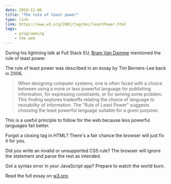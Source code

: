 ```yaml
---
date: 2019-11-06
title: "The rule of least power"
type: link
link: https://www.w3.org/2001/tag/doc/leastPower.html
tags:
    - programming
    - the web
---
```


During his lightning talk at Full Stack EU, [Bram Van Damme](https://twitter.com/bramus) mentioned the rule of least power.

The rule of least power was described in an essay by Tim Berners-Lee back in 2006.

> When designing computer systems, one is often faced with a choice between using a more or less powerful language for publishing information, for expressing constraints, or for solving some problem. This finding explores tradeoffs relating the choice of language to reusability of information. The "Rule of Least Power" suggests choosing the least powerful language suitable for a given purpose.

This is a useful principle to follow for the web because less powerful languages fail better.

Forgot a closing tag in HTML? There's a fair chance the browser will just fix it for you.

Did you write an invalid or unsupported CSS rule? The browser will ignore the statement and parse the rest as intended.

Got a syntax error in your JavaScript app? Prepare to watch the world burn.

Read the full essay on [w3.org](https://www.w3.org/2001/tag/doc/leastPower.html).
